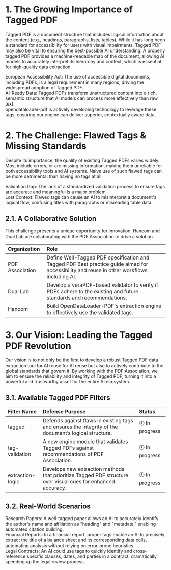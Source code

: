 # **1\. The Growing Importance of Tagged PDF**

Tagged PDF is a document structure that includes logical information about the content (e.g., headings, paragraphs, lists, tables). While it has long been a standard for accessibility for users with visual impairments, Tagged PDF may also be vital to ensuring the best-possible AI understanding. A properly tagged PDF provides a machine-readable map of the document, allowing AI models to accurately interpret its hierarchy and context, which is essential for high-quality data extraction.

European Accessibility Act: The use of accessible digital documents, including PDFs, is a legal requirement in many regions, driving the widespread adoption of Tagged PDF.  
AI-Ready Data: Tagged PDFs transform unstructured content into a rich, semantic structure that AI models can process more effectively than raw text.  
opendataloader-pdf is actively developing technology to leverage these tags, ensuring our engine can deliver superior, contextually aware data.

# **2\. The Challenge: Flawed Tags & Missing Standards**

Despite its importance, the quality of existing Tagged PDFs varies widely. Most include errors, or are missing information, making them unreliable for both accessibility tools and AI systems. Naive use of such flawed tags can be more detrimental than having no tags at all.

Validation Gap: The lack of a standardized validation process to ensure tags are accurate and meaningful is a major problem.  
Lost Context: Flawed tags can cause an AI to misinterpret a document's logical flow, confusing titles with paragraphs or misreading table data.

## **2.1. A Collaborative Solution**

This challenge presents a unique opportunity for innovation. Hancom and Dual Lab are collaborating with the PDF Association to drive a solution.

| Organization | Role |
| :---- | :---- |
| PDF Association | Define Well-Tagged PDF specification and Tagged PDF Best practice guide aimed for accessibility and reuse in other workflows including AI. |
| Dual Lab | Develop a veraPDF-based validator to verify if PDFs adhere to the existing and future standards and recommendations. |
| Hancom | Build OpenDataLoader-PDF's extraction engine to effectively use the validated tags. |

# **3\. Our Vision: Leading the Tagged PDF Revolution**

Our vision is to not only be the first to develop a robust Tagged PDF data extraction tool for AI reuse for AI reuse but also to actively contribute to the global standards that govern it. By working with the PDF Association, we aim to ensure the reliability and integrity of Tagged PDF, turning it into a powerful and trustworthy asset for the entire AI ecosystem.

## **3.1. Available Tagged PDF Filters**

| Filter Name | Defense Purpose | Status |
| :---- | :---- | :---- |
| tagged | Defends against flaws in existing tags and ensures the integrity of the document’s logical structure. | 🕖 In progress |
| tag-validation | A new engine module that validates Tagged PDFs against recommendations of PDF Association. | 🕖 In progress |
| extraction-logic | Develops new extraction methods that prioritize Tagged PDF structure over visual cues for enhanced accuracy. | 🕖 In progress |

## **3.2. Real-World Scenarios**

Research Papers: A well-tagged paper allows an AI to accurately identify the author's name and affiliation as "heading" and "metadata," enabling automated citation building.  
Financial Reports: In a financial report, proper tags enable an AI to precisely extract the title of a balance sheet and its corresponding data cells, automating analysis without relying on error-prone heuristics.  
Legal Contracts: An AI could use tags to quickly identify and cross-reference specific clauses, dates, and parties in a contract, dramatically speeding up the legal review process.  
